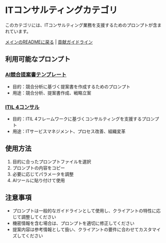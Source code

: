 # ITコンサルティングカテゴリ

このカテゴリには、ITコンサルティング業務を支援するためのプロンプトが含まれています。

[メインのREADMEに戻る](../README.md) | [貢献ガイドライン](../CONTRIBUTING.md)

## 利用可能なプロンプト

### [AI競合提案書テンプレート](AI_競合提案書テンプレート_第5版.md)
- 目的：競合分析に基づく提案書を作成するためのプロンプト
- 用途：競合分析、提案書作成、戦略立案

### [ITIL 4コンサル](ITIL%204コンサル.md)
- 目的：ITIL 4フレームワークに基づくコンサルティングを支援するプロンプト
- 用途：ITサービスマネジメント、プロセス改善、組織変革

## 使用方法

1. 目的に合ったプロンプトファイルを選択
2. プロンプトの内容をコピー
3. 必要に応じてパラメータを調整
4. AIツールに貼り付けて使用

## 注意事項

- プロンプトは一般的なガイドラインとして使用し、クライアントの特性に応じて調整してください
- 機密情報を含む場合は、プロンプトを適切に修正してください
- 提案内容は参考情報として扱い、クライアントの要件に合わせてカスタマイズしてください 